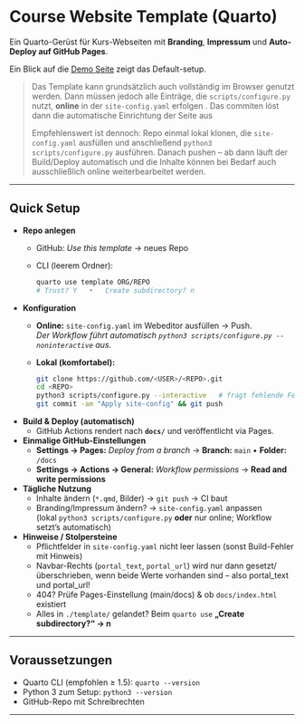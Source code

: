 # Course Website Template (Quarto)

Ein Quarto-Gerüst für Kurs-Webseiten mit **Branding**, **Impressum** und **Auto-Deploy auf GitHub Pages**.

Ein Blick auf die [Demo Seite](https://ogerhub.github.io/course-web-template/) zeigt das Default-setup.

> Das Template kann grundsätzlich auch vollständig im Browser genutzt werden. Dann müssen jedoch alle Einträge, die `scripts/configure.py` nutzt, **online** in der `site-config.yaml` erfolgen . Das commiten löst dann die automatische Einrichtung der Seite aus
>
> Empfehlenswert ist dennoch: Repo einmal lokal klonen, die `site-config.yaml` ausfüllen und anschließend `python3 scripts/configure.py` ausführen. Danach pushen – ab dann läuft der Build/Deploy automatisch und die Inhalte können bei Bedarf auch ausschließlich online weiterbearbeitet werden.

------------------------------------------------------------------------

## Quick Setup

-   **Repo anlegen**
    -   GitHub: *Use this template* → neues Repo

    -   CLI (leerem Ordner):

        ``` bash
        quarto use template ORG/REPO
        # Trust? Y   •   Create subdirectory? n
        ```
-   **Konfiguration**
    -   **Online:** `site-config.yaml` im Webeditor ausfüllen → Push.\
        *Der Workflow führt automatisch `python3 scripts/configure.py --noninteractive` aus.*

    -   **Lokal (komfortabel):**

        ``` bash
        git clone https://github.com/<USER>/<REPO>.git
        cd <REPO>
        python3 scripts/configure.py --interactive   # fragt fehlende Felder
        git commit -am "Apply site-config" && git push
        ```
-   **Build & Deploy (automatisch)**
    -   GitHub Actions rendert nach **`docs/`** und veröffentlicht via Pages.
-   **Einmalige GitHub-Einstellungen**
    -   **Settings → Pages:** *Deploy from a branch* → **Branch:** `main` • **Folder:** `/docs`
    -   **Settings → Actions → General:** *Workflow permissions* → **Read and write permissions**
-   **Tägliche Nutzung**
    -   Inhalte ändern (`*.qmd`, Bilder) → `git push` → CI baut
    -   Branding/Impressum ändern? → `site-config.yaml` anpassen\
        (lokal `python3 scripts/configure.py` **oder** nur online; Workflow setzt’s automatisch)
-   **Hinweise / Stolpersteine**
    -   Pflichtfelder in `site-config.yaml` nicht leer lassen (sonst Build-Fehler mit Hinweis)
    -   Navbar-Rechts (`portal_text`, `portal_url`) wird nur dann gesetzt/überschrieben, wenn beide Werte vorhanden sind – also portal_text und portal_url!
    -   404? Prüfe Pages-Einstellung (main/docs) & ob `docs/index.html` existiert
    -   Alles in `./template/` gelandet? Beim `quarto use` **„Create subdirectory?“ → n**

------------------------------------------------------------------------

## Voraussetzungen

-   Quarto CLI (empfohlen ≥ 1.5): `quarto --version`
-   Python 3 zum Setup: `python3 --version`
-   GitHub-Repo mit Schreibrechten

------------------------------------------------------------------------

